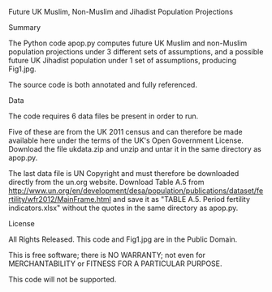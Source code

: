 Future UK Muslim, Non-Muslim and Jihadist Population Projections


Summary

The Python code apop.py computes future UK Muslim and non-Muslim population 
projections under 3 different sets of assumptions, and a possible future UK
Jihadist population under 1 set of assumptions, producing Fig1.jpg.

The source code is both annotated and fully referenced.


Data

The code requires 6 data files be present in order to run.

Five of these are from the UK 2011 census and can therefore be made available
here under the terms of the UK's Open Government License.   Download the file 
ukdata.zip and unzip and untar it in the same directory as apop.py.

The last data file is UN Copyright and must therefore be downloaded directly
from the un.org website.  Download Table A.5 from 
http://www.un.org/en/development/desa/population/publications/dataset/fertility/wfr2012/MainFrame.html 
and save it as "TABLE A.5. Period fertility indicators.xlsx" without the 
quotes in the same directory as apop.py.


License


All Rights Released.
This code and Fig1.jpg are in the Public Domain.

This is free software; there is NO WARRANTY; not even for MERCHANTABILITY
or FITNESS FOR A PARTICULAR PURPOSE.

This code will not be supported.

